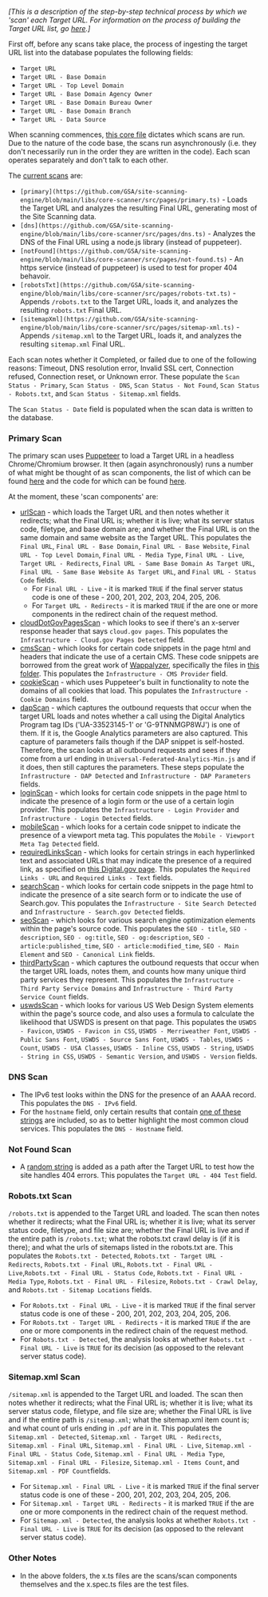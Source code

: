 _[This is a description of the step-by-step technical process by which we 'scan' each Target URL.  For information on the process of building the Target URL list, go [here](https://github.com/GSA/federal-website-index/blob/main/process/index-creation.md).]_

First off, before any scans take place, the process of ingesting the target URL list into the database populates the following fields: 
* `Target URL`
* `Target URL - Base Domain`
* `Target URL - Top Level Domain`
* `Target URL - Base Domain Agency Owner`
* `Target URL - Base Domain Bureau Owner`
* `Target URL - Base Domain Branch`
* `Target URL - Data Source`

When scanning commences, [this core file](https://github.com/GSA/site-scanning-engine/blob/main/libs/core-scanner/src/core-scanner.service.ts#L36) dictates which scans are run.  Due to the nature of the code base, the scans run asynchronously (i.e. they don't necessarily run in the order they are written in the code). Each scan operates separately and don't talk to each other.  

The [current scans](https://github.com/GSA/site-scanning-engine/tree/main/libs/core-scanner/src/pages) are: 

- `[primary](https://github.com/GSA/site-scanning-engine/blob/main/libs/core-scanner/src/pages/primary.ts)` - Loads the Target URL and analyzes the resulting Final URL, generating most of the Site Scanning data.  
- `[dns](https://github.com/GSA/site-scanning-engine/blob/main/libs/core-scanner/src/pages/dns.ts)` - Analyzes the DNS of the Final URL using a node.js library (instead of puppeteer).  
- `[notFound](https://github.com/GSA/site-scanning-engine/blob/main/libs/core-scanner/src/pages/not-found.ts)` -  An https service (instead of puppeteer) is used to test for proper 404 behavoir.  
- `[robotsTxt](https://github.com/GSA/site-scanning-engine/blob/main/libs/core-scanner/src/pages/robots-txt.ts)` - Appends `/robots.txt` to the Target URL, loads it, and analyzes the resulting `robots.txt` Final URL.  
- `[sitemapXml](https://github.com/GSA/site-scanning-engine/blob/main/libs/core-scanner/src/pages/sitemap-xml.ts)` - Appends `/sitemap.xml` to the Target URL, loads it, and analyzes the resulting `sitemap.xml` Final URL.

Each scan notes whether it Completed, or failed due to one of the following reasons: Timeout, DNS resolution error, Invalid SSL cert, Connection refused, Connection reset, or Unknown error.  These populate the `Scan Status - Primary`, `Scan Status - DNS`, `Scan Status - Not Found`, `Scan Status - Robots.txt`, and `Scan Status - Sitemap.xml` fields.  

The `Scan Status - Date` field is populated when the scan data is written to the database.  


### Primary Scan

The primary scan uses [Puppeteer](https://pptr.dev/) to load a Target URL in a headless Chrome/Chromium browser.  It then (again asynchronously) runs a number of what might be thought of as scan components, the list of which can be found [here](https://github.com/GSA/site-scanning-engine/blob/main/libs/core-scanner/src/pages/primary.ts#L48-L58) and the code for which can be found [here](https://github.com/GSA/site-scanning-engine/tree/main/libs/core-scanner/src/scans).  

At the moment, these 'scan components' are: 
* [urlScan](https://github.com/GSA/site-scanning-engine/blob/main/libs/core-scanner/src/scans/url-scan.ts) - which loads the Target URL and then notes whether it redirects; what the Final URL is; whether it is live; what its server status code, filetype, and base domain are; and whether the Final URL is on the same domain and same website as the Target URL. This populates the `Final URL`, `Final URL - Base Domain`, `Final URL - Base Website`, `Final URL - Top Level Domain`, `Final URL - Media Type`, `Final URL - Live`, `Target URL - Redirects`, `Final URL - Same Base Domain As Target URL`, `Final URL - Same Base Website As Target URL`, and `Final URL - Status Code` fields.
  * For `Final URL - Live` - it is marked `TRUE` if the final server status code is one of these - 200, 201, 202, 203, 204, 205, 206.
  * For `Target URL - Redirects` - it is marked `TRUE` if the are one or more components in the redirect chain of the request method.  
* [cloudDotGovPagesScan](https://github.com/GSA/site-scanning-engine/blob/main/libs/core-scanner/src/scans/cloud-dot-gov-pages.ts) - which looks to see if there's an x-server response header that says `cloud.gov pages`.  This populates the `Infrastructure - Cloud.gov Pages Detected` field.  
* [cmsScan](https://github.com/GSA/site-scanning-engine/blob/main/libs/core-scanner/src/scans/cms.ts) - which looks for certain code snippets in the page html and headers that indicate the use of a certain CMS.  These code snippets are borrowed from the great work of [Wappalyzer](https://github.com/tunetheweb/wappalyzer), specifically the files in [this folder](https://github.com/tunetheweb/wappalyzer/tree/master/src/technologies). This populates the `Infrastructure - CMS Provider` field.  
* [cookieScan](https://github.com/GSA/site-scanning-engine/blob/main/libs/core-scanner/src/scans/cookies.ts) - which uses Puppeteer's built in functionality to note the domains of all cookies that load. This populates the `Infrastructure - Cookie Domains` field.  
* [dapScan](https://github.com/GSA/site-scanning-engine/blob/main/libs/core-scanner/src/scans/dap.ts) - which captures the outbound requests that occur when the target URL loads and notes whether a call using the Digital Analytics Program tag IDs ('UA-33523145-1' or 'G-9TNNMGP8WJ') is one of them.  If it is, the Google Analytics parameters are also captured.  This capture of parameters fails though if the DAP snippet is self-hosted.  Therefore, the scan looks at all outbound requests and sees if they come from a url ending in `Universal-Federated-Analytics-Min.js` and if it does, then still captures the parameters.  These steps populate the `Infrastructure - DAP Detected` and `Infrastructure - DAP Parameters` fields.  
* [loginScan](https://github.com/GSA/site-scanning-engine/blob/main/libs/core-scanner/src/scans/login.ts) - which looks for certain code snippets in the page html to indicate the presence of a login form or the use of a certain  login provider.  This populates the `Infrastructure - Login Provider` and `Infrastructure - Login Detected` fields.  
* [mobileScan](https://github.com/GSA/site-scanning-engine/blob/main/libs/core-scanner/src/scans/mobile.ts) - which looks for a certain code snippet to indicate the presence of a viewport meta tag.  This populates the `Mobile - Viewport Meta Tag Detected` field.
* [requiredLinksScan](https://github.com/GSA/site-scanning-engine/blob/main/libs/core-scanner/src/scans/required-links.ts) - which looks for certain strings in each hyperlinked text and associated URLs that may indicate the presence of a required link, as specified on [this Digital.gov page](https://digital.gov/resources/required-web-content-and-links).  This populates the `Required Links - URL` and `Required Links - Text` fields.
* [searchScan](https://github.com/GSA/site-scanning-engine/blob/main/libs/core-scanner/src/scans/search.ts) - which looks for certain code snippets in the page html to indicate the presence of a site search form or to indicate the use of Search.gov.  This populates the `Infrastructure - Site Search Detected` and `Infrastructure - Search.gov Detected` fields.
* [seoScan](https://github.com/GSA/site-scanning-engine/blob/main/libs/core-scanner/src/scans/seo.ts) - which looks for various search engine optimization elements within the page's source code.  This populates the `SEO - title`, `SEO - description`, `SEO - og:title`, `SEO - og:description`, `SEO - article:published_time`, `SEO - article:modified_time`, `SEO - Main Element` and `SEO - Canonical Link` fields.  
* [thirdPartyScan](https://github.com/GSA/site-scanning-engine/blob/main/libs/core-scanner/src/scans/third-party.ts) - which captures the outbound requests that occur when the target URL loads, notes them, and counts how many unique third party services they represent.  This populates the `Infrastructure - Third Party Service Domains` and `Infrastructure - Third Party Service Count` fields.  
* [uswdsScan](https://github.com/GSA/site-scanning-engine/blob/main/libs/core-scanner/src/scans/uswds.ts) - which looks for various US Web Design System elements within the page's source code, and also uses a formula to calculate the likelihood that USWDS is present on that page.  This populates the `USWDS - Favicon`, `USWDS - Favicon in CSS`, `USWDS - Merriweather Font`, `USWDS - Public Sans Font`, `USWDS - Source Sans Font`, `USWDS - Tables`, `USWDS - Count`, `USWDS - USA Classes`, `USWDS - Inline CSS`, `USWDS - String`, `USWDS - String in CSS`, `USWDS - Semantic Version`, and `USWDS - Version`	fields.


### DNS Scan 

- The IPv6 test looks within the DNS for the presence of an AAAA record.  This populates the `DNS - IPv6` field.  
- For the `hostname` field, only certain results that contain [one of these strings](https://github.com/GSA/site-scanning-engine/blob/main/libs/core-scanner/src/pages/dns.ts#L66-L79) are included, so as to better highlight the most common cloud services.  This populates the `DNS - Hostname` field.  


### Not Found Scan
- A [random string](https://github.com/GSA/site-scanning-engine/blob/main/libs/core-scanner/src/pages/not-found.ts#L13-L15) is added as a path after the Target URL to test how the site handles 404 errors.  This populates the `Target URL - 404 Test` field.  

### Robots.txt Scan 

`/robots.txt` is appended to the Target URL and loaded.  The scan then notes whether it redirects; what the Final URL is; whether it is live; what its server status code, filetype, and file size are; whether the Final URL is live and if the entire path is `/robots.txt`; what the robots.txt crawl delay is (if it is there); and what the urls of sitemaps listed in the robots.txt are. This populates the `Robots.txt - Detected`, `Robots.txt - Target URL - Redirects`, `Robots.txt - Final URL`, `Robots.txt - Final URL - Live`,`Robots.txt - Final URL - Status Code`, `Robots.txt - Final URL - Media Type`, `Robots.txt - Final URL - Filesize`, `Robots.txt - Crawl Delay`, and `Robots.txt - Sitemap Locations` fields.
  * For `Robots.txt - Final URL - Live` - it is marked `TRUE` if the final server status code is one of these - 200, 201, 202, 203, 204, 205, 206.
  * For `Robots.txt - Target URL - Redirects` - it is marked `TRUE` if the are one or more components in the redirect chain of the request method.  
  * For `Robots.txt - Detected`, the analysis looks at whether `Robots.txt - Final URL - Live` is `TRUE` for its decision (as opposed to the relevant server status code).


### Sitemap.xml Scan 

`/sitemap.xml` is appended to the Target URL and loaded.  The scan then notes whether it redirects; what the Final URL is; whether it is live; what its server status code, filetype, and file size are; whether the Final URL is live and if the entire path is `/sitemap.xml`; what the sitemap.xml item count is; and what count of urls ending in `.pdf` are in it. This populates the `Sitemap.xml - Detected`, `Sitemap.xml - Target URL - Redirects`, `Sitemap.xml - Final URL`, `Sitemap.xml - Final URL - Live`, `Sitemap.xml - Final URL - Status Code`, `Sitemap.xml - Final URL - Media Type`, `Sitemap.xml - Final URL - Filesize`, `Sitemap.xml - Items Count`, and `Sitemap.xml - PDF Count`fields.
  * For `Sitemap.xml - Final URL - Live` - it is marked `TRUE` if the final server status code is one of these - 200, 201, 202, 203, 204, 205, 206.
  * For `Sitemap.xml - Target URL - Redirects` - it is marked `TRUE` if the are one or more components in the redirect chain of the request method.  
  * For `Sitemap.xml - Detected`, the analysis looks at whether `Robots.txt - Final URL - Live` is `TRUE` for its decision (as opposed to the relevant server status code).

### Other Notes

- In the above folders, the x.ts files are the scans/scan components themselves and the x.spec.ts files are the test files.
